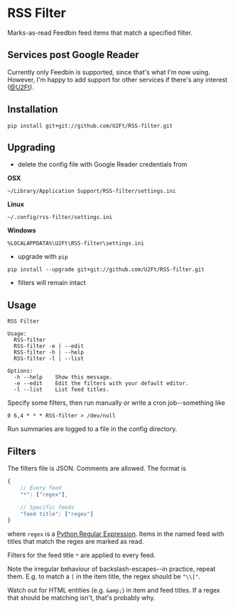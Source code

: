 # RSS Filter

Marks-as-read Feedbin feed items that match a specified filter.

## Services post Google Reader

Currently only Feedbin is supported, since that's what I'm now using.
However, I'm happy to add support for other services if there's any interest ([@U2Ft](https://twitter.com/U2Ft)).

## Installation

```
pip install git+git://github.com/U2Ft/RSS-filter.git
```

## Upgrading

 - delete the config file with Google Reader credentials from

**OSX**
```
~/Library/Application Support/RSS-filter/settings.ini
```

**Linux**
```
~/.config/rss-filter/settings.ini
```

**Windows**
```
%LOCALAPPDATA%\U2Ft\RSS-filter\settings.ini
```

 - upgrade with `pip`

```
pip install --upgrade git+git://github.com/U2Ft/RSS-filter.git
```

 - filters will remain intact

## Usage

```
RSS Filter

Usage:
  RSS-filter
  RSS-filter -e | --edit
  RSS-filter -h | --help
  RSS-filter -l | --list

Options:
  -h --help    Show this message.
  -e --edit    Edit the filters with your default editor.
  -l --list    List feed titles.
```

Specify some filters, then run manually or write a cron job--something like

```
0 6,4 * * * RSS-filter > /dev/null
```

Run summaries are logged to a file in the config directory.

## Filters

The filters file is JSON. Comments are allowed.
The format is 
```js
{
    // Every feed
    "*": ["regex"],

    // Specific feeds
    "feed title": ["regex"]
}
```

where `regex` is a [Python Regular Expression](http://docs.python.org/2/library/re.html#regular-expression-syntax).
Items in the named feed with titles that match the regex are marked as read.

Filters for the feed title `*` are applied to every feed.

Note the irregular behaviour of backslash-escapes--in practice, repeat them.
E.g. to match a `[` in the item title, the regex should be `"\\["`.

Watch out for HTML entities (e.g. `&amp;`) in item and feed titles. If a regex that should be matching isn't, that's probably why.

